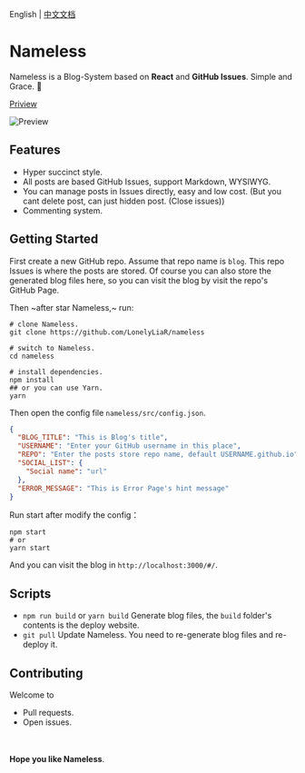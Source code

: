 English | [中文文档](https://github.com/LonelyLiaR/blog/issues/1)
　
　

# Nameless

Nameless is a Blog-System based on **React** and **GitHub Issues**. Simple and Grace. :wind_chime:  

[Priview](https://lonelyliar.github.io/blog)  

![Preview](https://user-images.githubusercontent.com/12504732/43952018-42379796-9cc7-11e8-87bd-7c015be988f1.jpg)


## Features
- Hyper succinct style.
- All posts are based GitHub Issues, support Markdown, WYSIWYG.
- You can manage posts in Issues directly, easy and low cost. (But you cant delete post, can just hidden post. (Close issues))
- Commenting system.


## Getting Started
First create a new GitHub repo. Assume that repo name is `blog`.
This repo Issues is where the posts are stored.
Of course you can also store the generated blog files here, so you can visit the blog by visit the repo's GitHub Page.

Then ~after star Nameless,~ run:
```shell
# clone Nameless.
git clone https://github.com/LonelyLiaR/nameless

# switch to Nameless.
cd nameless

# install dependencies.
npm install
## or you can use Yarn.
yarn
```

Then open the config file `nameless/src/config.json`.
```json
{
  "BLOG_TITLE": "This is Blog's title",
  "USERNAME": "Enter your GitHub username in this place",
  "REPO": "Enter the posts store repo name, default USERNAME.github.io",
  "SOCIAL_LIST": {
    "Social name": "url"
  },
  "ERROR_MESSAGE": "This is Error Page's hint message"
}
```

Run start after modify the config：
```shell
npm start
# or
yarn start
```

And you can visit the blog in `http://localhost:3000/#/`.

## Scripts
- `npm run build` or `yarn build` Generate blog files, the `build` folder's contents is the deploy website.
- `git pull` Update Nameless. You need to re-generate blog files and re-deploy it.

## Contributing
Welcome to
- Pull requests.
- Open issues.

　
　

**Hope you like Nameless**.
